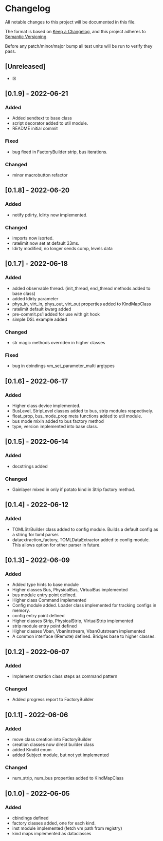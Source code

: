 # Changelog

All notable changes to this project will be documented in this file.

The format is based on [Keep a Changelog](https://keepachangelog.com/en/1.0.0/),
and this project adheres to [Semantic Versioning](https://semver.org/spec/v2.0.0.html).

Before any patch/minor/major bump all test units will be run to verify they pass.

## [Unreleased]

-   [x]

## [0.1.9] - 2022-06-21

### Added

-   Added sendtext to base class
-   script decorator added to util module.
-   README initial commit

### Fixed

-   bug fixed in FactoryBuilder strip, bus iterations.

### Changed

-   minor macrobutton refactor

## [0.1.8] - 2022-06-20

### Added

-   notify pdirty, ldirty now implemented.

### Changed

-   imports now isorted.
-   ratelimit now set at default 33ms.
-   ldirty modified, no longer sends comp, levels data

## [0.1.7] - 2022-06-18

### Added

-   added observable thread. (init_thread, end_thread methods added to base class)
-   added ldirty parameter
-   phys_in, virt_in, phys_out, virt_out properties added to KindMapClass
-   ratelimit default kwarg added
-   pre-commit.ps1 added for use with git hook
-   simple DSL example added

### Changed

-   str magic methods overriden in higher classes

### Fixed

-   bug in cbindings vm_set_parameter_multi argtypes

## [0.1.6] - 2022-06-17

### Added

-   Higher class device implemented.
-   BusLevel, StripLevel classes added to bus, strip modules respectively.
-   float_prop, bus_mode_prop meta functions added to util module.
-   bus mode mixin added to bus factory method
-   type, version implemented into base class.

## [0.1.5] - 2022-06-14

### Added

-   docstrings added

### Changed

-   Gainlayer mixed in only if potato kind in Strip factory method.

## [0.1.4] - 2022-06-12

### Added

-   TOMLStrBuilder class added to config module. Builds a default config as a string for toml parser.
-   dataextraction_factory, TOMLDataExtractor added to config module. This allows option for other parser in future.

## [0.1.3] - 2022-06-09

### Added

-   Added type hints to base module
-   Higher classes Bus, PhysicalBus, VirtualBus implemented
-   bus module entry point defined.
-   Higher class Command implemented
-   Config module added. Loader class implemented for tracking configs in memory.
-   config entry point defined
-   Higher classes Strip, PhysicalStrip, VirtualStrip implemented
-   strip module entry point defined
-   Higher classes Vban, VbanInstream, VbanOutstream implemented
-   A common interface (IRemote) defined. Bridges base to higher classes.

## [0.1.2] - 2022-06-07

### Added

-   Implement creation class steps as command pattern

### Changed

-   Added progress report to FactoryBuilder

## [0.1.1] - 2022-06-06

### Added

-   move class creation into FactoryBuilder
-   creation classes now direct builder class
-   added KindId enum
-   added Subject module, but not yet implemented

### Changed

-   num_strip, num_bus properties added to KindMapClass

## [0.1.0] - 2022-06-05

### Added

-   cbindings defined
-   factory classes added, one for each kind.
-   inst module implemented (fetch vm path from registry)
-   kind maps implemented as dataclasses
